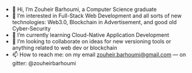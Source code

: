 - 👋 Hi, I’m Zouheir Barhoumi, a Computer Science graduate
- 👀 I’m interested in Full-Stack Web Development and all sorts of new technologies: Web3.0, Blockchain in Advertisement, and good old Cyber-Security
- 🌱 I’m currently learning Cloud-Native Application Development
- 💞️ I’m looking to collaborate on ideas for new versioning tools or anything related to web dev or blockchain
- 📫 How to reach me: on my email zouheir.barhoumi@gmail.com — on gitter: @zouheirbarhoumi

<!---
Zouheir-Barhoumi/Zouheir-Barhoumi is a ✨ special ✨ repository because its `README.md` (this file) appears on your GitHub profile.
You can click the Preview link to take a look at your changes.
--->
